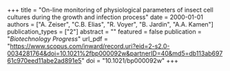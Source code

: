 +++
title = "On-line monitoring of physiological parameters of insect cell cultures during the growth and infection process"
date = 2000-01-01
authors = ["A. Zeiser", "C.B. Elias", "R. Voyer", "B. Jardin", "A.A. Kamen"]
publication_types = ["2"]
abstract = ""
featured = false
publication = "*Biotechnology Progress*"
url_pdf = "https://www.scopus.com/inward/record.uri?eid=2-s2.0-0034281764&doi=10.1021%2fbp000092w&partnerID=40&md5=db113ab69761c970eed11abe2ad891e5"
doi = "10.1021/bp000092w"
+++

